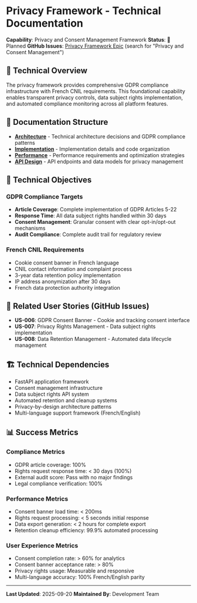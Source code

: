 # Privacy Framework - Technical Documentation

**Capability**: Privacy and Consent Management Framework
**Status**: 📝 Planned
**GitHub Issues**: [Privacy Framework Epic](../../../../issues) (search for "Privacy and Consent Management")

## 🎯 Technical Overview

The privacy framework provides comprehensive GDPR compliance infrastructure with French CNIL requirements. This foundational capability enables transparent privacy controls, data subject rights implementation, and automated compliance monitoring across all platform features.

## 📁 Documentation Structure

- [**Architecture**](architecture.md) - Technical architecture decisions and GDPR compliance patterns
- [**Implementation**](implementation.md) - Implementation details and code organization
- [**Performance**](performance.md) - Performance requirements and optimization strategies
- [**API Design**](api-design.md) - API endpoints and data models for privacy management

## 🎯 Technical Objectives

### GDPR Compliance Targets
- **Article Coverage**: Complete implementation of GDPR Articles 5-22
- **Response Time**: All data subject rights handled within 30 days
- **Consent Management**: Granular consent with clear opt-in/opt-out mechanisms
- **Audit Compliance**: Complete audit trail for regulatory review

### French CNIL Requirements
- Cookie consent banner in French language
- CNIL contact information and complaint process
- 3-year data retention policy implementation
- IP address anonymization after 30 days
- French data protection authority integration

## 🔗 Related User Stories (GitHub Issues)

- **US-006**: GDPR Consent Banner - Cookie and tracking consent interface
- **US-007**: Privacy Rights Management - Data subject rights implementation
- **US-008**: Data Retention Management - Automated data lifecycle management

## 🏗️ Technical Dependencies

- FastAPI application framework
- Consent management infrastructure
- Data subject rights API system
- Automated retention and cleanup systems
- Privacy-by-design architecture patterns
- Multi-language support framework (French/English)

## 📊 Success Metrics

### Compliance Metrics
- GDPR article coverage: 100%
- Rights request response time: < 30 days (100%)
- External audit score: Pass with no major findings
- Legal compliance verification: 100%

### Performance Metrics
- Consent banner load time: < 200ms
- Rights request processing: < 5 seconds initial response
- Data export generation: < 2 hours for complete export
- Retention cleanup efficiency: 99.9% automated processing

### User Experience Metrics
- Consent completion rate: > 60% for analytics
- Consent banner acceptance rate: > 80%
- Privacy rights usage: Measurable and responsive
- Multi-language accuracy: 100% French/English parity

---

**Last Updated**: 2025-09-20
**Maintained By**: Development Team